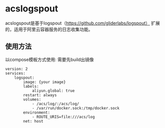 # acslogspout

acslogspout是基于logspout（https://github.com/gliderlabs/logspout） 扩展的，适用于阿里云容器服务的日志收集功能。

## 使用方法
以compose模板方式使用:
需要先build出镜像
```
version: 2
services:
    logspout:
        image: {your image}
        labels:
            aliyun.global: true
        restart: always
        volumes:
            - /acs/log/:/acs/log/
            - /var/run/docker.sock:/tmp/docker.sock
        environment:
            - ROUTE_URIS=file:///acs/log
        net: host
```
